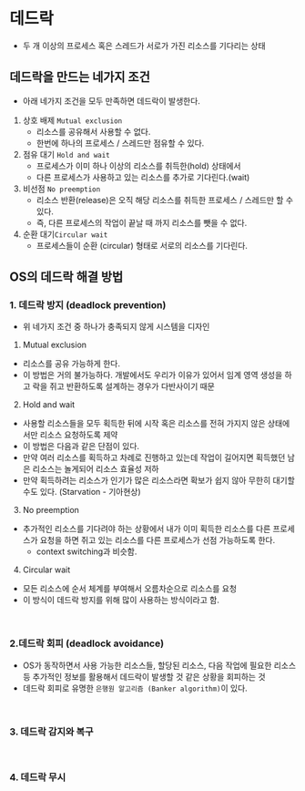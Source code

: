 # 데드락
- 두 개 이상의 프로세스 혹은 스레드가 서로가 가진 리소스를 기다리는 상태

## 데드락을 만드는 네가지 조건
- 아래 네가지 조건을 모두 만족하면 데드락이 발생한다.
1. 상호 배제 `Mutual exclusion`
    - 리소스를 공유해서 사용할 수 없다.
    - 한번에 하나의 프로세스 / 스레드만 점유할 수 있다. 
2. 점유 대기 `Hold and wait`
    - 프로세스가 이미 하나 이상의 리소스를 취득한(hold) 상태에서
    - 다른 프로세스가 사용하고 있는 리소스를 추가로 기다린다.(wait)
3. 비선점 `No preemption`
    - 리소스 반환(release)은 오직 해당 리소스를 취득한 프로세스 / 스레드만 할 수 있다.
    - 즉, 다른 프로세스의 작업이 끝날 때 까지 리소스를 뺏을 수 없다.
4. 순환 대기`Circular wait`
    - 프로세스들이 순환 (circular) 형태로 서로의 리소스를 기다린다.
   
## OS의 데드락 해결 방법
### 1. 데드락 방지 (deadlock prevention)
- 위 네가지 조건 중 하나가 충족되지 않게 시스템을 디자인
1. Mutual exclusion
  - 리소스를 공유 가능하게 한다.
  - 이 방법은 거의 불가능하다. 개발에서도 우리가 이유가 있어서 임계 영역 생성을 하고 락을 쥐고 반환하도록 설계하는 경우가 다반사이기 때문
2. Hold and wait
  - 사용할 리소스들을 모두 획득한 뒤에 시작 혹은 리소스를 전혀 가지지 않은 상태에서만 리소스 요청하도록 제약
  - 이 방법은 다음과 같은 단점이 있다.
  - 만약 여러 리소스를 획득하고 차례로 진행하고 있는데 작업이 길어지면 획득했던 남은 리소스는 놀게되어 리소스 효율성 저하
  - 만약 획득하려는 리소스가 인기가 많은 리소스라면 확보가 쉽지 않아 무한히 대기할 수도 있다. (Starvation - 기아현상)
3. No preemption
  - 추가적인 리소스를 기다려야 하는 상황에서 내가 이미 획득한 리소스를 다른 프로세스가 요청을 하면 쥐고 있는 리소스를 다른 프로세스가 선점 가능하도록 한다.
    - context switching과 비슷함.
4. Circular wait
  - 모든 리소스에 순서 체계를 부여해서 오름차순으로 리소스를 요청
  - 이 방식이 데드락 방지를 위해 많이 사용하는 방식이라고 함.

<br>

### 2.데드락 회피 (deadlock avoidance)
- OS가 동작하면서 사용 가능한 리소스들, 할당된 리소스, 다음 작업에 필요한 리소스 등 추가적인 정보를 활용해서 데드락이 발생할 것 같은 상황을 회피하는 것
- 데드락 회피로 유명한 `은행원 알고리즘 (Banker algorithm)`이 있다.

<br>

### 3. 데드락 감지와 복구

<br>

### 4. 데드락 무시
